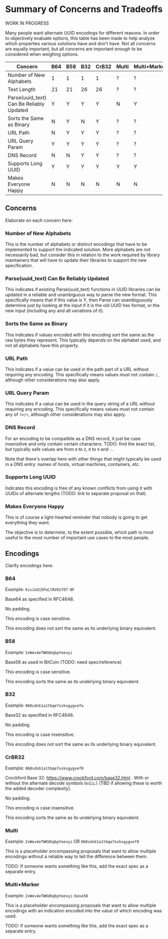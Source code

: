 # Summary of Concerns and Tradeoffs

WORK IN PROGRESS

Many people want alternate UUID encodings for different reasons. In order to objectively evaluate options, this table has been made to help analyze which properties various solutions have and don't have.  Not all concerns are equally important, but all concerns are important enough to be considered when weighing options.

| Concern | B64 | B58 | B32 | CrB32 | Multi | Multi+Marker |
| --- | --- | --- | --- | --- | --- | --- |
| Number of New Alphabets | 1 | 1 | 1 | 1 | ? | ? |
| Text Length | 21 | 21 | 26 | 26 | ? | ? |
| Parse(uuid_text) Can Be Reliably Updated | Y |  Y |  Y |  Y | N | Y |
| Sorts the Same as Binary | N | Y | N | Y | ? | ? |
| URL Path | N | Y | Y | Y | ? | ? |
| URL Query Param | Y | Y | Y | Y | ? | ? |
| DNS Record | N | N | Y | Y | ? | ? |
| Supports Long UUID | Y | Y | Y | Y | Y | Y |
| Makes Everyone Happy | N | N | N | N | N | N |

## Concerns

Elaborate on each concern here:

### Number of New Alphabets

This is the number of alphabets or distinct encodings that have to be implemented to support the indicated solution.  More alphabets are not necessarily bad, but consider this in relation to the work required by library maintainers that will have to update their libraries to support the new specification.

### Parse(uuid_text) Can Be Reliably Updated

This indicates if existing Parse(uuid_text) functions in UUID libraries can be updated in a reliable and unambiguous way to parse the new format.  This specifically means that if this value is Y, then Parse can unambiguously determine just by looking at the input if it is the old UUID hex format, or the new input (including any and all variations of it).

### Sorts the Same as Binary

This indicates if values encoded with this encoding sort the same as the raw bytes they represent.  This typically depends on the alphabet used, and not all alphabets have this property.

### URL Path

This indicates if a value can be used in the path part of a URL without requiring any encoding.  This specifically means values must not contain `/`, although other considerations may also apply.

### URL Query Param

This indicates if a value can be used in the query string of a URL without requiring any encoding.  This specifically means values must not contain any of `?=/+`, although other considerations may also apply.

### DNS Record

For an encoding to be compatible as a DNS record, it just be case insensitive and only contain certain characters.  TODO: find the exact list, but typically safe values are from `A` to `Z`, `0` to `9` and `-`.

Note that there's overlap here with other things that might typically be used in a DNS entry: names of hosts, virtual machines, containers, etc.

### Supports Long UUID

Indicates this encoding is free of any known conflicts from using it with UUIDs of alternate lengths (TODO: link to separate proposal on that).

### Makes Everyone Happy

This is of course a light-hearted reminder that nobody is going to get everything they want.

The objective is to determine, to the extent possible, which path is most useful to the most number of important use cases to the most people.

## Encodings

Clarify encodings here:

### B64

Example: `6iviGd15PaLlRV81f07-0F`

Base64 as specified in RFC4648.

No padding.

This encoding is case sensitive.

This encoding does not sort the same as its underlying binary equivalent.

### B58

Example: `2xWev4eTWKU6qbpYoevyi`

Base58 as used in BitCoin (TODO: need spec/reference)

This encoding is case sensitive.

This encoding sorts the same as its underlying binary equivalent.

### B32

Example: `068sdnb1a1tbqe7xsksgygvefo`

Base32 as specified in RFC4648.

No padding.

This encoding is case insensitive.

This encoding does not sort the same as its underlying binary equivalent.

### CrBR32

Example: `068sdnb1a1tbqe7xsksgygvef0`

Crockford Base 32: https://www.crockford.com/base32.html . With or without the alternate decode symbols `OoIiLl` (TBD if allowing these is worth the added decoder complexity).

No padding.

This encoding is case insensitive.

This encoding sorts the same as its underlying binary equivalent.

### Multi

Example: `2xWev4eTWKU6qbpYoevyi` OR `068sdnb1a1tbqe7xsksgygvef0`

This is a placeholder encompassing proposals that want to allow multiple encodings without a reliable way to tell the difference between them.

TODO: If someone wants something like this, add the exact spec as a separate entry.

### Multi+Marker

Example: `2xWev4eTWKU6qbpYoevyi:base58`

This is a placeholder encompassing proposals that want to allow multiple encodings with an indication encoded into the value of which encoding was used.

TODO: If someone wants something like this, add the exact spec as a separate entry.
